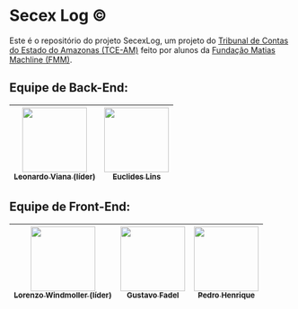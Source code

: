 # Secex Log ©

Este é o repositório do projeto SecexLog, um projeto do [Tribunal de Contas do Estado do Amazonas (TCE-AM)](https://www.tce.am.gov.br) feito por alunos da [Fundação Matias Machline (FMM)](https://www.fundacaomatiasmachline.org.br).

## Equipe de Back-End:

| [<img src="https://avatars0.githubusercontent.com/u/47826734?s=460&v=4" width=115><br><sub>Leonardo Viana (líder)</sub>](https://github.com/leoskrr) | [<img src="https://avatars2.githubusercontent.com/u/35662419?s=460&v=4" width=115><br><sub>Euclides Lins</sub>](https://github.com/Stormhoold) |
| :---: | :---: |

## Equipe de Front-End:

| [<img src="https://avatars1.githubusercontent.com/u/48891746?s=460&v=4" width="115"><br><sub>Lorenzo Windmoller (líder)</sub>](https://github.com/lorenzowind) | [<img src="https://avatars1.githubusercontent.com/u/47826629?s=460&v=4" width="115"><br><sub>Gustavo Fadel</sub>](https://github.com/gustavofadel) | [<img src="https://avatars1.githubusercontent.com/u/38022427?s=460&v=4" width="115"><br><sub>Pedro Henrique</sub>](https://github.com/Ph-FMM) |
| :---: |  :---: |  :---: |
